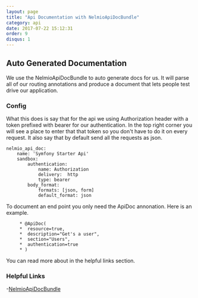 ```yaml
---
layout: page
title: "Api Documentation with NelmioApiDocBundle"
category: api
date: 2017-07-22 15:12:31
order: 9
disqus: 1
---
```



## Auto Generated Documentation

We use the NelmioApiDocBundle to auto generate docs for us.  It will parse all of our routing annotations and produce a document that lets people test drive our application.

### Config

What this does is say that for the api we using Authorization header with a token prefixed with bearer for our authentication.  In the top right corner you will see a place to enter that that token so you don't have to do it on every request.  It also say that by default send all the requests as json.

```
nelmio_api_doc:
    name: 'Symfony Starter Api'
    sandbox:
        authentication:
            name: Authorization
            delivery:  http
            type: bearer
        body_format:
            formats: [json, form]
            default_format: json

```

To document an end point you only need the ApiDoc annonation.   Here is an example.

```
     * @ApiDoc(
     *  resource=true,
     *  description="Get's a user",
     *  section="Users",
     *  authentication=true
     * )
```

You can read more about in the helpful links section.

### Helpful Links

-[NelmioApiDocBundle](https://github.com/nelmio/NelmioApiDocBundle)
